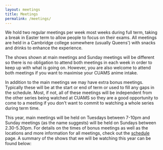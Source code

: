 ```yaml
---
layout: meetings
title: Meetings
permalink: /meetings/
---
```


We hold two regular meetings per week most weeks during full term, taking a
break in Easter term to allow people to focus on their exams. All meetings
are held in a Cambridge college somewhere (usually Queens') with snacks and
drinks to enhance the experience.

The shows shown at main meetings and Sunday meetings will be different so
there is no obligation to attend both meetings in each week in order to keep
up with what is going on. However, you are also welcome to attend both meetings
if you want to maximise your CUAMS anime intake.

In addition to the main meetings we may have extra bonus meetings. Typically
these will be at the start or end of term or used to fill any gaps in the
schedule. Most, if not, all of these meetings will be independent from the
other series being watched at CUAMS so they are a good opportunity to come to a
meeting if you don't want to commit to watching a whole series during term
time.

This year, main meetings will be held on Tuesdays between 7-10pm and Sunday
meetings (as the name suggests) will be held on Sundays between 2.30-5.30pm.
For details on the times of bonus meetings as well as the locations and more
information for all meetings, check out the [schedule](/schedule) page. A
summary of the shows that we will be watching this year can be found below:
